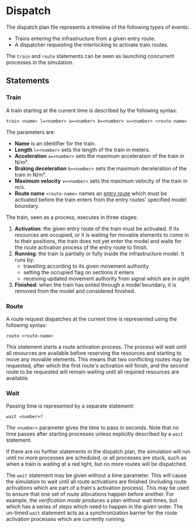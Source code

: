 # Dispatch

The dispatch plan file represents a timeline of the following types of events:

 * Trains entering the infrastructure from a given entry route.
 * A dispatcher requesting the interlocking to activate train routes.

The `train` and `route` statements can be seen as launching concurrent processes in the simulation.

## Statements

### Train

A train starting at the current time is described by the following syntax:

```
train <name> l=<number> a=<number> b=<number> v=<number> <route-name>
```

The parameters are:

 * **Name** is an identifier for the train.
 * **Length** `l=<number>` sets the length of the train in meters.
 * **Acceleration** `a=<number>` sets the maximum acceleration of the train in N/m².
 * **Braking deceleration** `b=<number>` sets the maximum deceleration of the train in N/m².
 * **Maximum velocity** `v=<number>` sets the maximum velocity of the train in m/s.
 * **Route name** `<route-name>` names an [entry route](./routes.md) which must be activated before the train enters from the entry routes' specified model boundary.

The train, seen as a process, executes in three stages:

1. **Activation**: the given entry route of the train must be activated. If its resources are occupied, or it is waiting for movable elements to come in to their positions, the train does not yet enter the model and waits for the route activation process of the entry route to finish.
2. **Running**: the train is partially or fully inside the infrastructure model. It runs by:
   * travelling according to its given movement authority
   * setting the occupied flag on sections it enters
   * receiving updated movement authority from signal which are in sight
3. **Finished**: when the train has exited through a model boundary, it is removed from the model and considered finished.

### Route

A route request dispatches at the current time is represented using the following syntax:

```
route <route-name>
```

This statement starts a route activation process. The process will wait until all resources are available before reserving the resources and starting to move any movable elements. This means that two conflicting routes may be requested, after which the first route's activation will finish, and the second route to be requested will remain waiting until all required resources are available.

### Wait

Passing time is represented by a separate statement:

```
wait <number>?
```

The `<number>` parameter gives the time to pass in seconds. Note that no time passes after starting processes unless explicitly described by a `wait` statement.

If there are no further statements in the dispatch plan, the simulation will run until no more processes are scheduled, or all processes are stuck, such as when a train is waiting at a red light, but no more routes will be dispatched.

The `wait` statement may be given without a time parameter. This will cause the simulation to wait until all route activations are finished (including route activations which are part of a train's activation process). This may be used to ensure that one set of route allocations happen before another. For example, the *verification mode* produces a plan without wait times, but which has a series of *steps* which need to happen in the given order. The un-timed `wait` statement acts as a synchronization barrier for the route activation processes which are currently running.



